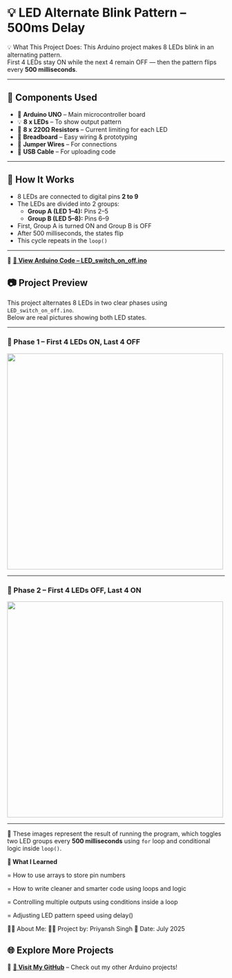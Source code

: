 # 💡 LED Alternate Blink Pattern – 500ms Delay

💡 What This Project Does:
This Arduino project makes 8 LEDs blink in an alternating pattern.  
First 4 LEDs stay ON while the next 4 remain OFF — then the pattern flips every **500 milliseconds**.


---
## 🔧 Components Used

- 🔌 **Arduino UNO** – Main microcontroller board
- 💡 **8 x LEDs** – To show output pattern
- 🔹 **8 x 220Ω Resistors** – Current limiting for each LED
- 🔗 **Breadboard** – Easy wiring & prototyping
- 🧵 **Jumper Wires** – For connections
- 🔌 **USB Cable** – For uploading code
  
---

## 🧠 How It Works

- 8 LEDs are connected to digital pins **2 to 9**
- The LEDs are divided into 2 groups:
  - **Group A (LED 1–4):** Pins 2–5
  - **Group B (LED 5–8):** Pins 6–9
- First, Group A is turned ON and Group B is OFF
- After 500 milliseconds, the states flip
- This cycle repeats in the `loop()`

---

🧾 **[🔗 View Arduino Code – LED_switch_on_off.ino](./LED_switch_on_off.ino)**


## 📷 Project Preview

This project alternates 8 LEDs in two clear phases using `LED_switch_on_off.ino`.  
Below are real pictures showing both LED states.

---

### 🔴 Phase 1 – First 4 LEDs ON, Last 4 OFF

<img src="LED_phase_1.jpg" width="500"/>

---

### 🔵 Phase 2 – First 4 LEDs OFF, Last 4 ON

<img src="LED_phase_2.jpg" width="500"/>

---

📝 These images represent the result of running the program, which toggles two LED groups every **500 milliseconds** using `for` loop and conditional logic inside `loop()`.


**🚀 What I Learned**

= How to use arrays to store pin numbers

= How to write cleaner and smarter code using loops and logic

= Controlling multiple outputs using conditions inside a loop

= Adjusting LED pattern speed using delay()


🙋‍♂️ About Me:
👨‍💻 Project by: Priyansh Singh 📅 Date: July 2025 
## 🌐 Explore More Projects

🚀 **[🔗 Visit My GitHub](https://github.com/priyansh244)** – Check out my other Arduino projects!




